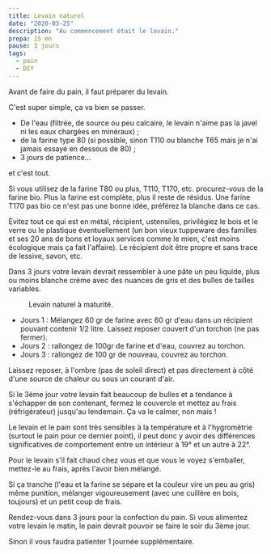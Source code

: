 ```yaml
---
title: Levain naturel
date: "2020-03-25"
description: "Au commencement était le levain."
prepa: 15 mn
pause: 3 jours
tags:
  - pain
  - DIY
---
```


Avant de faire du pain, il faut préparer du levain.

C'est super simple, ça va bien se passer. 

- De l'eau (filtrée, de source ou peu calcaire, le levain n'aime pas la javel ni les eaux chargées en minéraux) ;
- de la farine type 80 (si possible, sinon T110 ou blanche T65 mais je n'ai jamais essayé en dessous de 80) ;
- 3 jours de patience… 

et c'est tout.

Si vous utilisez de la farine T80 ou plus, T110, T170, etc. procurez-vous de la farine bio.
Plus la farine est complète, plus il reste de résidus. Une farine T170 pas bio ce n'est pas une bonne idée, préférez la blanche dans ce cas.

Évitez tout ce qui est en métal, récipient, ustensiles, privilégiez le bois et le verre ou le plastique éventuellement (un bon vieux tuppeware des familles et ses 20 ans de bons et loyaux services comme le mien, c'est moins écologique mais ça fait l'affaire). Le récipient doit être propre et sans trace de lessive, savon, etc.

Dans 3 jours votre levain devrait ressembler à une pâte un peu liquide, plus ou moins blanche crème avec des nuances de gris et des bulles de tailles variables.

<figure>
        <img alt="" class="img-post" src="/levain.jpg">
        <figcaption> Levain naturel à maturité.</figcaption>
    </figure>

- Jours 1 : Mélangez 60 gr de farine avec 60 gr d'eau dans un récipient pouvant contenir 1/2 litre. Laissez reposer couvert d'un torchon (ne pas fermer).
- Jours 2 : rallongez de 100gr de farine et d'eau, couvrez au torchon.
- Jours 3 : rallongez de 100 gr de nouveau, couvrez au torchon.

Laissez reposer, à l'ombre (pas de soleil direct) et pas directement à côté d'une source de chaleur ou sous un courant d'air.

Si le 3ème jour votre levain fait beaucoup de bulles et a tendance à s'échapper de son contenant, fermez le couvercle et mettez au frais (réfrigérateur) jusqu'au lendemain. Ça va le calmer, non mais !

Le levain et le pain sont très sensibles à la température et à l'hygrométrie (surtout le pain pour ce dernier point), il peut donc y avoir des différences significatives de comportement entre un intérieur à 19° et un autre à 22°.

Pour le levain s'il fait chaud chez vous et que vous le voyez s'emballer, mettez-le au frais, après l'avoir bien mélangé.

Si ça tranche (l'eau et la farine se sépare et la couleur vire un peu au gris) même punition, mélanger vigoureusement (avec une cuillère en bois, toujours) et un petit coup de frais.

Rendez-vous dans 3 jours pour la confection du pain.
Si vous alimentez votre levain le matin, le pain devrait pouvoir se faire le soir du 3ème jour. 

Sinon il vous faudra patienter 1 journée supplémentaire.




